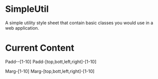# SimpleUtil
A simple utility style sheet that contain basic classes you would use in a web application.

# Current Content

Padd--[1-10]
Padd-[top,bott,left,right]-[1-10]

Marg-[1-10]
Marg-[top,bott,left,right]-[1-10]
